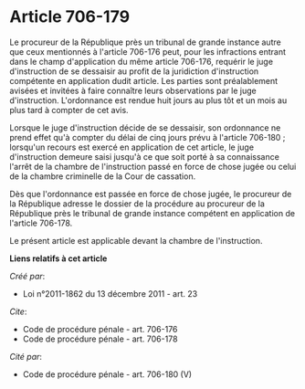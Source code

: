 # Article 706-179

Le procureur de la République près un tribunal de grande instance autre que ceux mentionnés à l'article 706-176 peut, pour
les infractions entrant dans le champ d'application du même article 706-176, requérir le juge d'instruction de se dessaisir
au profit de la juridiction d'instruction compétente en application dudit article. Les parties sont préalablement avisées et
invitées à faire connaître leurs observations par le juge d'instruction. L'ordonnance est rendue huit jours au plus tôt et un
mois au plus tard à compter de cet avis. 

Lorsque le juge d'instruction décide de se dessaisir, son ordonnance ne prend effet qu'à compter du délai de cinq jours prévu
à l'article 706-180 ; lorsqu'un recours est exercé en application de cet article, le juge d'instruction demeure saisi jusqu'à
ce que soit porté à sa connaissance l'arrêt de la chambre de l'instruction passé en force de chose jugée ou celui de la
chambre criminelle de la Cour de cassation. 

Dès que l'ordonnance est passée en force de chose jugée, le procureur de la République adresse le dossier de la procédure au
procureur de la République près le tribunal de grande instance compétent en application de l'article 706-178. 

Le présent article est applicable devant la chambre de l'instruction.

**Liens relatifs à cet article**

_Créé par_:

  - Loi n°2011-1862 du 13 décembre 2011 - art. 23

_Cite_:

  - Code de procédure pénale - art. 706-176
  - Code de procédure pénale - art. 706-178

_Cité par_:

  - Code de procédure pénale - art. 706-180 (V)
